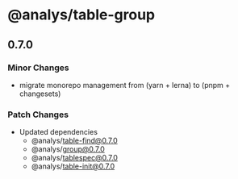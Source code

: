 # @analys/table-group

## 0.7.0

### Minor Changes

- migrate monorepo management from (yarn + lerna) to (pnpm + changesets)

### Patch Changes

- Updated dependencies
  - @analys/table-find@0.7.0
  - @analys/group@0.7.0
  - @analys/tablespec@0.7.0
  - @analys/table-init@0.7.0
